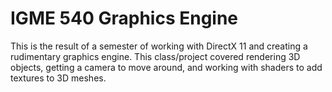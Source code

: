 # IGME 540 Graphics Engine

This is the result of a semester of working with DirectX 11 and creating a rudimentary graphics engine. This class/project covered rendering 3D objects, getting a camera to move around, and working with shaders to add textures to 3D meshes.
